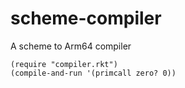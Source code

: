 # scheme-compiler

A scheme to Arm64 compiler

```racket
(require "compiler.rkt")
(compile-and-run '(primcall zero? 0))
```
